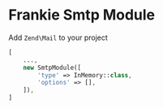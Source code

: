 # Frankie Smtp Module

Add `Zend\Mail` to your project

```php
[
    ...,
    new SmtpModule([
        'type' => InMemory::class,
        'options' => [],
    ]),
]
```

